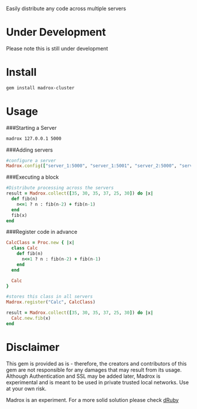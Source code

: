 Easily distribute any code across multiple servers

Under Development
=======

Please note this is still under development

Install
=======

```Bash
gem install madrox-cluster
```

Usage
=====

###Starting a Server

```Bash
madrox 127.0.0.1 5000
```

###Adding servers

```Ruby
#configure a server
Madrox.config(["server_1:5000", "server_1:5001", "server_2:5000", "server_2:5001"])
```

###Executing a block


```Ruby
#Distribute processing across the servers
result = Madrox.collect([35, 30, 35, 37, 25, 30]) do |x|
  def fib(n)
    n<=1 ? n : fib(n-2) + fib(n-1)
  end
  fib(x)
end
```

###Register code in advance

```Ruby
CalcClass = Proc.new { |x|
  class Calc
    def fib(n)
      n<=1 ? n : fib(n-2) + fib(n-1)
    end
  end

  Calc
}

#stores this class in all servers
Madrox.register("Calc", CalcClass)

result = Madrox.collect([35, 30, 35, 37, 25, 30]) do |x|
  Calc.new.fib(x)
end
```

Disclaimer
=====

This gem is provided as is - therefore, the creators and contributors of this gem are not responsible for any damages that may result from its usage. Although Authentication and SSL may be added later, Madrox is experimental and is meant to be used in private trusted local networks. Use at your own risk.

Madrox is an experiment. For a more solid solution please check [dRuby](http://www.ruby-doc.org/stdlib-1.9.3/libdoc/drb/rdoc/DRb.html)
